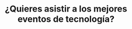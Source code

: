 ---
title : "¿Quieres asistir a los mejores eventos de tecnología?"
bg_image : "images/backgrounds/need-service.jpg"
button:
  enable : true
  label : "Mandanos Inbox!"
  link : "https://www.facebook.com/CodeeMX"


# custom style
custom_class: "" 
custom_attributes: "" 
custom_css: ""
---